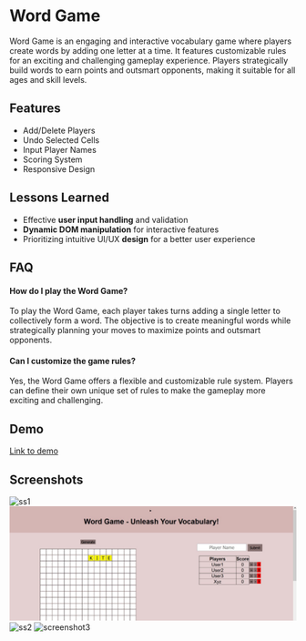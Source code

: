 
# Word Game

Word Game is an engaging and interactive vocabulary game where players create words by adding one letter at a time. It features customizable rules for an exciting and challenging gameplay experience. Players strategically build words to earn points and outsmart opponents, making it suitable for all ages and skill levels.


## Features

- Add/Delete Players
- Undo Selected Cells
- Input Player Names
- Scoring System
- Responsive Design


## Lessons Learned

  -  Effective **user input handling** and validation
  -   **Dynamic DOM manipulation** for interactive features
  -   Prioritizing intuitive UI/UX **design** for a better user experience


## FAQ

#### How do I play the Word Game?

To play the Word Game, each player takes turns adding a single letter to collectively form a word. The objective is to create meaningful words while strategically planning your moves to maximize points and outsmart opponents.

#### Can I customize the game rules?

Yes, the Word Game offers a flexible and customizable rule system. Players can define their own unique set of rules to make the gameplay more exciting and challenging.


<!-- Currently, the Word Game does not have a built-in word validation feature, time limit for each turn, or a save/load game progress functionality. However, these are potential enhancements that can be implemented in the future. Word validation can be added by checking entered words against a dictionary. A time limit feature can add excitement by requiring players to complete their turn within a specified timeframe. Implementing a save/load game progress feature would allow players to save their progress and resume the game later. Contributions to add these features are welcomed and can enhance the overall gameplay experience. -->
## Demo

[Link to demo](https://cvanshulll.github.io/Word_Game/)


## Screenshots

![ss1](https://github.com/Cvanshulll/Word_Game/assets/75979288/cc4aed72-66b4-4934-a5fc-d26b687ea277)
<img src = "assets/msg1238912635-111577.jpg">
![ss2](https://github.com/Cvanshulll/Word_Game/assets/75979288/276144ae-72f7-40de-92fc-2bf712ad7d4a)
![screenshot3](https://github.com/Cvanshulll/Word_Game/assets/75979288/0db14cc1-d3a2-4204-899c-73fa67734abf)



